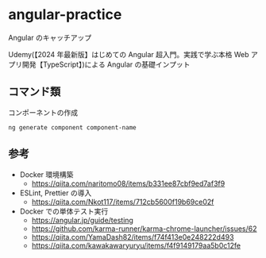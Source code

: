 # angular-practice

Angular のキャッチアップ

Udemy(【2024 年最新版】はじめての Angular 超入門。実践で学ぶ本格 Web アプリ開発【TypeScript】)による Angular の基礎インプット

## コマンド類

コンポーネントの作成

```
ng generate component component-name
```

## 参考

- Docker 環境構築
  - https://qiita.com/naritomo08/items/b331ee87cbf9ed7af3f9
- ESLint, Prettier の導入
  - https://qiita.com/Nkot117/items/712cb5600f19b69ce02f
- Docker での単体テスト実行
  - https://angular.jp/guide/testing
  - https://github.com/karma-runner/karma-chrome-launcher/issues/62
  - https://qiita.com/YamaDash82/items/f74f413e0e248222d493
  - https://qiita.com/kawakawaryuryu/items/f4f9149179aa5b0c12fe
